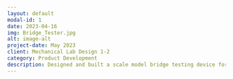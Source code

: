 ```yaml
---
layout: default
modal-id: 1
date: 2023-04-16
img: Bridge_Tester.jpg
alt: image-alt
project-date: May 2023
client: Mechanical Lab Design 1-2
category: Product Development
description: Designed and built a scale model bridge testing device for use in the Florida Polytechnic University Skills and Design class. The goal was to decrease the time it took to test a student bridge in the class, and provide more accurate data. Key features include automatic failure detection, accurate axial and vertical force readings, and user interface functions to allow students to decide if they would like to test their bridge until catastrophic failure. There is a 12V DC worm gear motor that provides the downwards force to test the bridges, mounted to a pulley subassembly. That subassembly is connected to a load cell, which is calibrated and sends the live data to the LCD. The project is controlled with an Arduino Uno.
---
```


